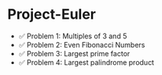 # Project-Euler
 * :white_check_mark: Problem 1: Multiples of 3 and 5
 * :white_check_mark: Problem 2: Even Fibonacci Numbers
 * :white_check_mark: Problem 3: Largest prime factor
 * :white_check_mark: Problem 4: Largest palindrome product


